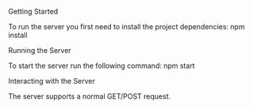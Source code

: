 Getting Started

To run the server you first need to install the project dependencies:
npm install

Running the Server

To start the server run the following command:
npm start

Interacting with the Server

The server supports a normal GET/POST request.


